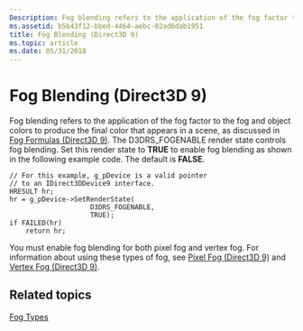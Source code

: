 ```yaml
---
Description: Fog blending refers to the application of the fog factor to the fog and object colors to produce the final color that appears in a scene, as discussed in Fog Formulas (Direct3D 9).
ms.assetid: b5b43f12-bbed-4464-aebc-02ad6dab1951
title: Fog Blending (Direct3D 9)
ms.topic: article
ms.date: 05/31/2018
---
```


# Fog Blending (Direct3D 9)

Fog blending refers to the application of the fog factor to the fog and object colors to produce the final color that appears in a scene, as discussed in [Fog Formulas (Direct3D 9)](fog-formulas.md). The D3DRS\_FOGENABLE render state controls fog blending. Set this render state to **TRUE** to enable fog blending as shown in the following example code. The default is **FALSE**.


```
// For this example, g_pDevice is a valid pointer
// to an IDirect3DDevice9 interface.
HRESULT hr;
hr = g_pDevice->SetRenderState(
                    D3DRS_FOGENABLE,
                    TRUE);
if FAILED(hr)
    return hr;
```



You must enable fog blending for both pixel fog and vertex fog. For information about using these types of fog, see [Pixel Fog (Direct3D 9)](pixel-fog.md) and [Vertex Fog (Direct3D 9)](vertex-fog.md).

## Related topics

<dl> <dt>

[Fog Types](fog-types.md)
</dt> </dl>

 

 




